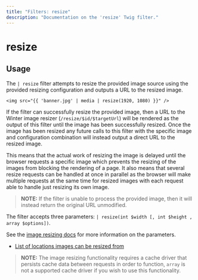 ```yaml
---
title: "Filters: resize"
description: "Documentation on the 'resize' Twig filter."
---
```

# resize

## Usage

The `| resize` filter attempts to resize the provided image source using the provided resizing configuration and outputs a URL to the resized image.

```twig
<img src="{{ 'banner.jpg' | media | resize(1920, 1080) }}" />
```

If the filter can successfully resize the provided image, then a URL to the Winter image resizer (`/resize/$id/$targetUrl`) will be rendered as the output of this filter until the image has been successfully resized. Once the image has been resized any future calls to this filter with the specific image and configuration combination will instead output a direct URL to the resized image.

This means that the actual work of resizing the image is delayed until the browser requests a specific image which prevents the resizing of the images from blocking the rendering of a page. It also means that several resize requests can be handled at once in parallel as the browser will make multiple requests at the same time for resized images with each request able to handle just resizing its own image.

> **NOTE:** If the filter is unable to process the provided image, then it will instead return the original URL unmodified.

The filter accepts three parameters: `| resize(int $width [, int $height , array $options])`.

See the [image resizing docs](/v1.2/docs/services/image-resizing#resize-parameters) for more information on the parameters.

- [List of locations images can be resized from](/v1.2/docs/services/image-resizing#resize-sources)

> **NOTE:** The image resizing functionality requires a cache driver that persists cache data between requests in order to function, `array` is not a supported cache driver if you wish to use this functionality.
